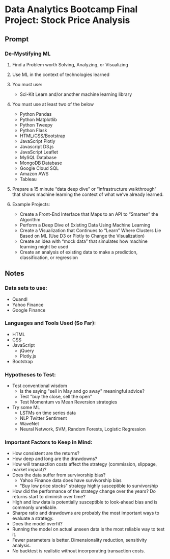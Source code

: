 # Data Analytics Bootcamp Final Project: Stock Price Analysis

## Prompt

### De-Mystifying ML

1. Find a Problem worth Solving, Analyzing, or Visualizing

2. Use ML in the context of technologies learned

3. You must use:
    * Sci-Kit Learn and/or another machine learning library

4. You must use at least two of the below
    * Python Pandas
    * Python Matplotlib
    * Python Tweepy
    * Python Flask
    * HTML/CSS/Bootstrap
    * JavaScript Plotly
    * Javascript D3.js
    * JavaScript Leaflet
    * MySQL Database
    * MongoDB Database
    * Google Cloud SQL
    * Amazon AWS
    * Tableau

5. Prepare a 15 minute “data deep dive” or “infrastructure walkthrough” that shows machine learning the context of what we’ve already learned.

6. Example Projects:
    * Create a Front-End Interface that Maps to an API to “Smarten” the Algorithm
    * Perform a Deep Dive of Existing Data Using Machine Learning
    * Create a Visualization that Continues to “Learn” Where Clusters Lie Based on ML (Use D3 or Plotly to Change the Visualization)
    * Create an idea with “mock data” that simulates how machine learning might be used
    * Create an analysis of existing data to make a prediction, classification, or regression


## Notes

### Data sets to use:
- Quandl
- Yahoo Finance
- Google Finance

### Languages and Tools Used (So Far):
- HTML
- CSS
- JavaScript
    - jQuery
    - Plotly.js
- Bootstrap

### Hypotheses to Test:
- Test conventional wisdom
    - Is the saying "sell in May and go away" meaningful advice?
    - Test "buy the close, sell the open"
    - Test Momentum vs Mean Reversion strategies
- Try some ML
    - LSTMs on time series data
    - NLP Twitter Sentiment
    - WaveNet
    - Neural Network, SVM, Random Forests, Logistic Regression

### Important Factors to Keep in Mind:
- How consistent are the returns?
- How deep and long are the drawdowns?
- How will transaction costs affect the strategy (commission, slippage, market impact)?
- Does the data suffer from survivorship bias?
    - Yahoo Finance data does have survivorship bias
    - "Buy low price stocks" strategy highly susceptible to survivorship
- How did the performance of the strategy change over the years? Do returns start to diminish over time?
- High and low data is potentially susceptible to look-ahead bias and is commonly unreliable.
- Sharpe ratio and drawdowns are probably the most important ways to evaluate a strategy.
- Does the model overfit?
- Running the model on actual unseen data is the most reliable way to test it.
- Fewer parameters is better. Dimensionality reduction, sensitivity analysis.
- No backtest is realistic without incorporating transaction costs.
